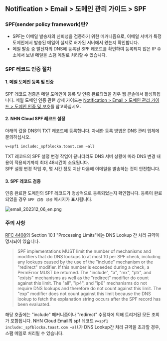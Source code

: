 ## Notification > Email > 도메인 관리 가이드 > SPF

### SPF(sender policy framework)란?
- SPF는 이메일 발송자의 신뢰성을 검증하기 위한 메커니즘으로, 이메일 서버가 특정 도메인에서 발송된 메일이 실제로 허가된 서버에서 왔는지 확인합니다.
- 메일 발송 중 발신자의 DNS에 등록된 SPF 레코드를 확인하여 등록되지 않은 IP 주소에서 보낸 메일을 스팸 메일로 처리할 수 있습니다.


### SPF 레코드 인증 절차 

#### 1. 메일 도메인 등록 및 인증 
SPF 레코드 검증은 메일 도메인이 등록 및 인증 완료되었을 경우 웹 콘솔에서 활성화됩니다. 
메일 도메인 인증 관련 상세 가이드는 [Notification > Email > 도메인 관리 가이드 > 도메인 인증 및 보호](https://docs.nhncloud.com/zh/Notification/Email/zh/domain-verification/)를 참고하십시오.

#### 2. NHN Cloud SPF 레코드 설정
아래의 값을 DNS의 TXT 레코드에 등록합니다. 자세한 등록 방법은 DNS 관리 업체에 문의하십시오.

```
v=spf1 include:_spfblocka.toast.com ~all
```

TXT 레코드의 SPF 설정 변경 작업이 끝나더라도 DNS 서버 상황에 따라 DNS 변경 내용이 적용되기까지 최대 48시간이 소요됩니다.
<br> SPF 설정 변경 작업 후, 몇 시간 정도 지난 다음에 이메일을 발송하는 것이 안전합니다.

#### 3. SPF 레코드 검증
인증 완료한 도메인의 SPF 레코드가 정상적으로 등록되었는지 확인합니다.
등록이 완료되었을 경우 `SPF 검증 성공` 메시지가 표시됩니다.

![email_202312_06_en.png](https://kr1-api-object-storage.nhncloudservice.com/v1/AUTH_2acdfabf4efe4efc8a04c00b348110c9/cdn_origin/prod_email/email_202312_06_en.png)


### 주의 사항
[RFC 4408](https://datatracker.ietf.org/doc/rfc4408/?include_text=1)의 Section 10.1 "Processing Limits"에는 DNS Lookup 간 처리 규약이 명시되어 있습니다.

> SPF implementations MUST limit the number of mechanisms and modifiers that do DNS lookups to at most 10 per SPF check, including any lookups caused by the use of the "include" mechanism or the "redirect" modifier. If this number is exceeded during a check, a PermError MUST be returned. The "include", "a", "mx", "ptr", and "exists" mechanisms as well as the "redirect" modifier do count against this limit. The "all", "ip4", and "ip6" mechanisms do not require DNS lookups and therefore do not count against this limit. The "exp" modifier does not count against this limit because the DNS lookup to fetch the explanation string occurs after the SPF record has been evaluated.

해당 호출에는 "include" 메커니즘이나 "redirect" 수정자에 의해 트리거된 모든 조회가 포함됩니다. NHN Cloud Email의 spf 레코드 `v=spf1 include:_spfblocka.toast.com ~all`가 DNS Lookup간 처리 규약을 초과할 경우, 스팸 메일로 처리될 수 있습니다.





